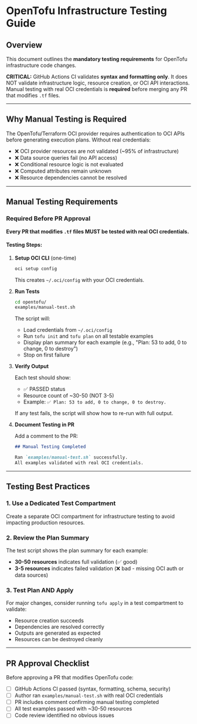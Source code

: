 # OpenTofu Infrastructure Testing Guide

## Overview

This document outlines the **mandatory testing requirements** for OpenTofu infrastructure code changes.

**CRITICAL:** GitHub Actions CI validates **syntax and formatting only**. It does NOT validate infrastructure logic, resource creation, or OCI API interactions. Manual testing with real OCI credentials is **required** before merging any PR that modifies `.tf` files.

---

## Why Manual Testing is Required

The OpenTofu/Terraform OCI provider requires authentication to OCI APIs before generating execution plans. Without real credentials:

- ❌ OCI provider resources are not validated (~95% of infrastructure)
- ❌ Data source queries fail (no API access)
- ❌ Conditional resource logic is not evaluated
- ❌ Computed attributes remain unknown
- ❌ Resource dependencies cannot be resolved

---

## Manual Testing Requirements

### Required Before PR Approval

**Every PR that modifies `.tf` files MUST be tested with real OCI credentials.**

#### Testing Steps:

1. **Setup OCI CLI** (one-time)

   ```bash
   oci setup config
   ```

   This creates `~/.oci/config` with your OCI credentials.

2. **Run Tests**

   ```bash
   cd opentofu/
   examples/manual-test.sh
   ```

   The script will:
   - Load credentials from `~/.oci/config`
   - Run `tofu init` and `tofu plan` on all testable examples
   - Display plan summary for each example (e.g., "Plan: 53 to add, 0 to change, 0 to destroy")
   - Stop on first failure

3. **Verify Output**

   Each test should show:
   - ✅ PASSED status
   - Resource count of ~30-50 (NOT 3-5)
   - Example: `✅ Plan: 53 to add, 0 to change, 0 to destroy.`

   If any test fails, the script will show how to re-run with full output.

4. **Document Testing in PR**

   Add a comment to the PR:
   ```markdown
   ## Manual Testing Completed

   Ran `examples/manual-test.sh` successfully.
   All examples validated with real OCI credentials.
   ```

---

## Testing Best Practices

### 1. Use a Dedicated Test Compartment
Create a separate OCI compartment for infrastructure testing to avoid impacting production resources.

### 2. Review the Plan Summary
The test script shows the plan summary for each example:
- **30-50 resources** indicates full validation (✅ good)
- **3-5 resources** indicates failed validation (❌ bad - missing OCI auth or data sources)

### 3. Test Plan AND Apply
For major changes, consider running `tofu apply` in a test compartment to validate:
- Resource creation succeeds
- Dependencies are resolved correctly
- Outputs are generated as expected
- Resources can be destroyed cleanly

---

## PR Approval Checklist

Before approving a PR that modifies OpenTofu code:

- [ ] GitHub Actions CI passed (syntax, formatting, schema, security)
- [ ] Author ran `examples/manual-test.sh` with real OCI credentials
- [ ] PR includes comment confirming manual testing completed
- [ ] All test examples passed with ~30-50 resources
- [ ] Code review identified no obvious issues
